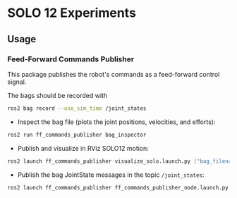 # SOLO 12 Experiments

## Usage

### Feed-Forward Commands Publisher

This package publishes the robot's commands as a feed-forward control signal.

The bags should be recorded with
```bash
ros2 bag record --use_sim_time /joint_states
```

- Inspect the bag file (plots the joint positions, velocities, and efforts):
```bash
ros2 run ff_commands_publisher bag_inspector
```
- Publish and visualize in RViz SOLO12 motion:
```bash
ros2 launch ff_commands_publisher visualize_solo.launch.py ["bag_filename:='<filename>'"] [rate:=<num>] [use_sim_time:=<true|false>] 
```
- Publish the bag JointState messages in the topic `/joint_states`:
```bash
ros2 launch ff_commands_publisher ff_commands_publisher_node.launch.py ["bag_filename:='<filename>'"]
```
